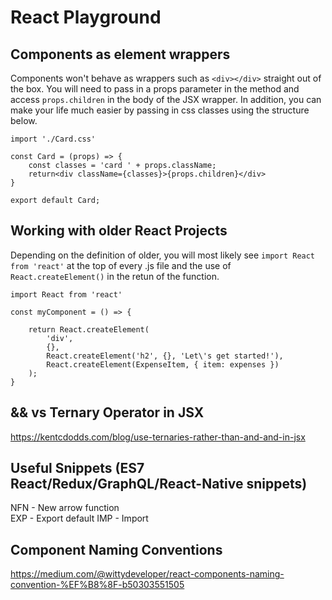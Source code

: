 # React Playground

## Components as element wrappers

Components won't behave as wrappers such as `<div></div>` straight out of the box. You will need to pass in a props parameter in the method and access `props.children` in the body of the JSX wrapper. In addition, you can make your life much easier by passing in css classes using the structure below.

```
import './Card.css'

const Card = (props) => {
    const classes = 'card ' + props.className;
    return<div className={classes}>{props.children}</div>
}

export default Card;

```


## Working with older React Projects

Depending on the definition of older, you will most likely see `import React from 'react'` at the top of every .js file and the use of `React.createElement()` in the retun of the function.

```
import React from 'react'

const myComponent = () => {

    return React.createElement(
        'div',
        {},
        React.createElement('h2', {}, 'Let\'s get started!'),
        React.createElement(ExpenseItem, { item: expenses })
    );
}

```

## && vs Ternary Operator in JSX
https://kentcdodds.com/blog/use-ternaries-rather-than-and-and-in-jsx

## Useful Snippets (ES7 React/Redux/GraphQL/React-Native snippets)

NFN - New arrow function  
EXP - Export default
IMP - Import

## Component Naming Conventions
https://medium.com/@wittydeveloper/react-components-naming-convention-%EF%B8%8F-b50303551505
